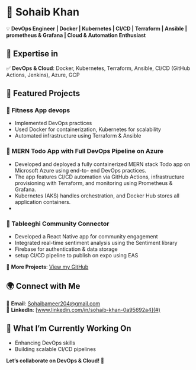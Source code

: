 # 🚀 Sohaib Khan  
💡 **DevOps Engineer | Docker | Kubernetes | CI/CD | Terraform | Ansible | prometheus & Grafana | Cloud & Automation Enthusiast**  

## 🔹 Expertise in  
✅ **DevOps & Cloud**: Docker, Kubernetes, Terraform, Ansible, CI/CD (GitHub Actions, Jenkins), Azure, GCP   

## 📂 Featured Projects  

### 🚀 Fitness App devops 
- Implemented DevOps practices  
- Used Docker for containerization, Kubernetes for scalability  
- Automated infrastructure using Terraform & Ansible  

### 🚀 MERN Todo App with Full DevOps Pipeline on Azure  
- Developed and deployed a fully containerized MERN stack Todo app on Microsoft Azure using end-to- 
  end DevOps practices.
- The app features CI/CD automation via GitHub Actions, infrastructure provisioning with Terraform, 
  and monitoring using Prometheus & Grafana.
- Kubernetes (AKS) handles orchestration, and Docker Hub stores all application containers.
- 
### 🚀 Tableeghi Community Connector  
- Developed a React Native app for community engagement  
- Integrated real-time sentiment analysis using the Sentiment library  
- Firebase for authentication & data storage
- setup CI/CD pipeline to publish on expo using EAS   

📌 **More Projects**: [View my GitHub](#)  

## 🌍 Connect with Me  
📧 **Email**: Sohaibameer204@gmail.com  
🔗 **LinkedIn**: [www.linkedin.com/in/sohaib-khan-0a95692a4](#)  

## 🚀 What I’m Currently Working On  
- Enhancing DevOps skills  
- Building scalable CI/CD pipelines  

**Let’s collaborate on DevOps & Cloud! 🤝**  


